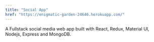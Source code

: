 ```yaml
---
title: "Social App"
href: "https://enigmatic-garden-24646.herokuapp.com/"
---
```


A Fullstack social media web app built with React, Redux, Material UI, Nodejs, Express and MongoDB.
